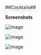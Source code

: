 ##Cocktails##

**Screenshots**

![image](https://user-images.githubusercontent.com/66732877/119220181-dbfe3500-bb06-11eb-96f1-f06e9987402d.png)

![image](https://user-images.githubusercontent.com/66732877/119220186-dd2f6200-bb06-11eb-8d0c-b95a1d80f96e.png)

![image](https://user-images.githubusercontent.com/66732877/119220187-de608f00-bb06-11eb-9d0c-f5639f089e99.png)
